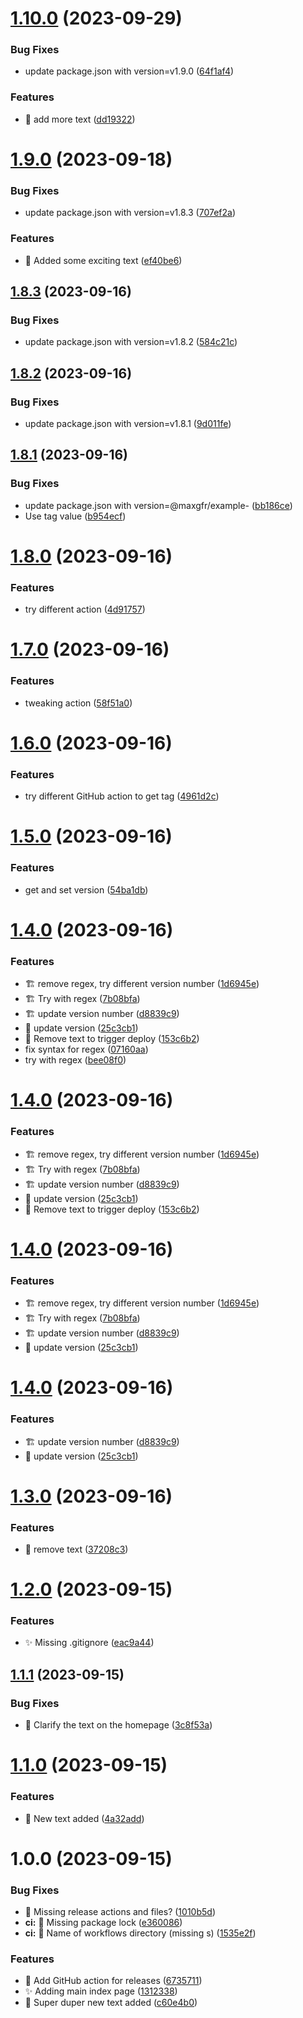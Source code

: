 # [1.10.0](https://github.com/dwhiteGUK/version-test/compare/v1.9.0...v1.10.0) (2023-09-29)


### Bug Fixes

* update package.json with version=v1.9.0 ([64f1af4](https://github.com/dwhiteGUK/version-test/commit/64f1af472181abc61ef464dfafc4c8f038f81e23))


### Features

* :speech_balloon: add more text ([dd19322](https://github.com/dwhiteGUK/version-test/commit/dd193220c315d30b362aa1d7dc30d21953a2fb20))

# [1.9.0](https://github.com/dwhiteGUK/version-test/compare/v1.8.3...v1.9.0) (2023-09-18)


### Bug Fixes

* update package.json with version=v1.8.3 ([707ef2a](https://github.com/dwhiteGUK/version-test/commit/707ef2aca0ae05123dfccab6882ae011389b5759))


### Features

* :speech_balloon: Added some exciting text ([ef40be6](https://github.com/dwhiteGUK/version-test/commit/ef40be62964094d5150f2341385d4e400d37fb05))

## [1.8.3](https://github.com/dwhiteGUK/version-test/compare/v1.8.2...v1.8.3) (2023-09-16)


### Bug Fixes

* update package.json with version=v1.8.2 ([584c21c](https://github.com/dwhiteGUK/version-test/commit/584c21cf2e9712100e85dea1b1041a9fa3519227))

## [1.8.2](https://github.com/dwhiteGUK/version-test/compare/v1.8.1...v1.8.2) (2023-09-16)


### Bug Fixes

* update package.json with version=v1.8.1 ([9d011fe](https://github.com/dwhiteGUK/version-test/commit/9d011fe6366af62deea215e3191b0d6b2e8855c2))

## [1.8.1](https://github.com/dwhiteGUK/version-test/compare/v1.8.0...v1.8.1) (2023-09-16)


### Bug Fixes

* update package.json with version=@maxgfr/example- ([bb186ce](https://github.com/dwhiteGUK/version-test/commit/bb186ce6b5af6fd98038126f1fdde3f46066e672))
* Use tag value ([b954ecf](https://github.com/dwhiteGUK/version-test/commit/b954ecf231b2e04a8909efc8099376d1d0fb28ea))

# [1.8.0](https://github.com/dwhiteGUK/version-test/compare/v1.7.0...v1.8.0) (2023-09-16)


### Features

* try different action ([4d91757](https://github.com/dwhiteGUK/version-test/commit/4d917574f07048b97870a94970cd0aab91ed0973))

# [1.7.0](https://github.com/dwhiteGUK/version-test/compare/v1.6.0...v1.7.0) (2023-09-16)


### Features

* tweaking action ([58f51a0](https://github.com/dwhiteGUK/version-test/commit/58f51a05292071f8fedc622a8061afd3cc310844))

# [1.6.0](https://github.com/dwhiteGUK/version-test/compare/v1.5.0...v1.6.0) (2023-09-16)


### Features

* try different GitHub action to get tag ([4961d2c](https://github.com/dwhiteGUK/version-test/commit/4961d2c645a44ae7852666127d975ee02f797b02))

# [1.5.0](https://github.com/dwhiteGUK/version-test/compare/v1.4.0...v1.5.0) (2023-09-16)


### Features

* get and set version ([54ba1db](https://github.com/dwhiteGUK/version-test/commit/54ba1dbb0955e06c46578463c43ae3402dd2a9aa))

# [1.4.0](https://github.com/dwhiteGUK/version-test/compare/v1.3.0...v1.4.0) (2023-09-16)


### Features

* :building_construction: remove regex, try different version number ([1d6945e](https://github.com/dwhiteGUK/version-test/commit/1d6945e8718b775d3a1a8b4d845d51698c250c2f))
* :building_construction: Try with regex ([7b08bfa](https://github.com/dwhiteGUK/version-test/commit/7b08bfa5e42b84736a87a46edf1c2e1bec607a55))
* :building_construction: update version number ([d8839c9](https://github.com/dwhiteGUK/version-test/commit/d8839c906882dedf3f220aefcc0fc2f7dacda63a))
* :construction: update version ([25c3cb1](https://github.com/dwhiteGUK/version-test/commit/25c3cb13d4a6ea63613e2d2206225381de5ea034))
* :speech_balloon: Remove text to trigger deploy ([153c6b2](https://github.com/dwhiteGUK/version-test/commit/153c6b211b07ca2960cfe54dd9c7a1aa959f0fbe))
* fix syntax for regex ([07160aa](https://github.com/dwhiteGUK/version-test/commit/07160aaeee992ab48e6f803f6b485f08c1246294))
* try with regex ([bee08f0](https://github.com/dwhiteGUK/version-test/commit/bee08f0e5d4f7bc9b12d166040143a6597fff1e4))

# [1.4.0](https://github.com/dwhiteGUK/version-test/compare/v1.3.0...v1.4.0) (2023-09-16)


### Features

* :building_construction: remove regex, try different version number ([1d6945e](https://github.com/dwhiteGUK/version-test/commit/1d6945e8718b775d3a1a8b4d845d51698c250c2f))
* :building_construction: Try with regex ([7b08bfa](https://github.com/dwhiteGUK/version-test/commit/7b08bfa5e42b84736a87a46edf1c2e1bec607a55))
* :building_construction: update version number ([d8839c9](https://github.com/dwhiteGUK/version-test/commit/d8839c906882dedf3f220aefcc0fc2f7dacda63a))
* :construction: update version ([25c3cb1](https://github.com/dwhiteGUK/version-test/commit/25c3cb13d4a6ea63613e2d2206225381de5ea034))
* :speech_balloon: Remove text to trigger deploy ([153c6b2](https://github.com/dwhiteGUK/version-test/commit/153c6b211b07ca2960cfe54dd9c7a1aa959f0fbe))

# [1.4.0](https://github.com/dwhiteGUK/version-test/compare/v1.3.0...v1.4.0) (2023-09-16)


### Features

* :building_construction: remove regex, try different version number ([1d6945e](https://github.com/dwhiteGUK/version-test/commit/1d6945e8718b775d3a1a8b4d845d51698c250c2f))
* :building_construction: Try with regex ([7b08bfa](https://github.com/dwhiteGUK/version-test/commit/7b08bfa5e42b84736a87a46edf1c2e1bec607a55))
* :building_construction: update version number ([d8839c9](https://github.com/dwhiteGUK/version-test/commit/d8839c906882dedf3f220aefcc0fc2f7dacda63a))
* :construction: update version ([25c3cb1](https://github.com/dwhiteGUK/version-test/commit/25c3cb13d4a6ea63613e2d2206225381de5ea034))

# [1.4.0](https://github.com/dwhiteGUK/version-test/compare/v1.3.0...v1.4.0) (2023-09-16)


### Features

* :building_construction: update version number ([d8839c9](https://github.com/dwhiteGUK/version-test/commit/d8839c906882dedf3f220aefcc0fc2f7dacda63a))
* :construction: update version ([25c3cb1](https://github.com/dwhiteGUK/version-test/commit/25c3cb13d4a6ea63613e2d2206225381de5ea034))

# [1.3.0](https://github.com/dwhiteGUK/version-test/compare/v1.2.0...v1.3.0) (2023-09-16)


### Features

* :speech_balloon: remove text ([37208c3](https://github.com/dwhiteGUK/version-test/commit/37208c3190b9e4604bae66b44b3bbdca9f4cc2c3))

# [1.2.0](https://github.com/dwhiteGUK/version-test/compare/v1.1.1...v1.2.0) (2023-09-15)


### Features

* :sparkles: Missing .gitignore ([eac9a44](https://github.com/dwhiteGUK/version-test/commit/eac9a449dcabac19dd72361eabfc5bfbd8b0ab98))

## [1.1.1](https://github.com/dwhiteGUK/version-test/compare/v1.1.0...v1.1.1) (2023-09-15)


### Bug Fixes

* :bug: Clarify the text on the homepage ([3c8f53a](https://github.com/dwhiteGUK/version-test/commit/3c8f53adfa60ba766cf0397cba3ead1c2d64d96a))

# [1.1.0](https://github.com/dwhiteGUK/version-test/compare/v1.0.0...v1.1.0) (2023-09-15)


### Features

* :speech_balloon: New text added ([4a32add](https://github.com/dwhiteGUK/version-test/commit/4a32adde888e5317745bb810b8f33396bf55d92b))

# 1.0.0 (2023-09-15)


### Bug Fixes

* :green_heart: Missing release actions and files? ([1010b5d](https://github.com/dwhiteGUK/version-test/commit/1010b5d75f045cdb8038adc1e108565c46179b30))
* **ci:** :green_heart: Missing package lock ([e360086](https://github.com/dwhiteGUK/version-test/commit/e360086838e4d9ba5f6d0c2a0fccd3aac835d944))
* **ci:** :green_heart: Name of workflows directory (missing s) ([1535e2f](https://github.com/dwhiteGUK/version-test/commit/1535e2fe1ab0dae90c47d8d10dade213b9216d8c))


### Features

* :construction_worker: Add GitHub action for releases ([6735711](https://github.com/dwhiteGUK/version-test/commit/6735711b3bbbed8f81603b3def13aa08d48578d4))
* :sparkles: Adding main index page ([1312338](https://github.com/dwhiteGUK/version-test/commit/131233894877076988dca493f44c396b1196c9f7))
* :speech_balloon: Super duper new text added ([c60e4b0](https://github.com/dwhiteGUK/version-test/commit/c60e4b029ed5599b9e8a7c5939aef409dc720595))
